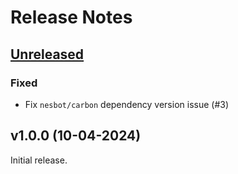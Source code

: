 # Release Notes

## [Unreleased](https://github.com/Thavarshan/filterable/compare/v1.0.1...HEAD)

### Fixed

- Fix `nesbot/carbon` dependency version issue (#3)

## v1.0.0 (10-04-2024)

Initial release.
